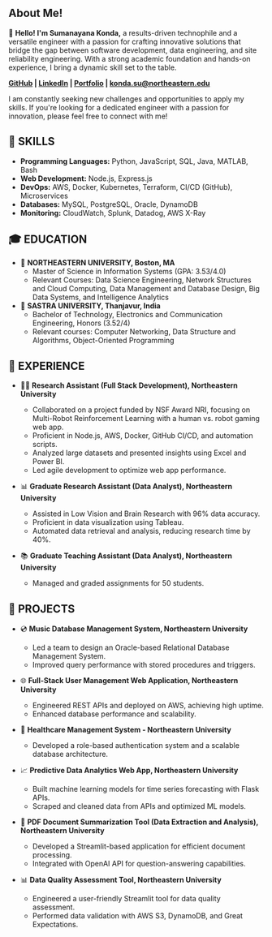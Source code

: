 ## About Me!
👋 **Hello! I'm Sumanayana Konda,** a results-driven technophile and a versatile engineer with a passion for crafting innovative solutions that bridge the gap between software development, data engineering, and site reliability engineering. With a strong academic foundation and hands-on experience, I bring a dynamic skill set to the table.

**[GitHub](https://github.com/yourgithub) | [LinkedIn](https://www.linkedin.com/in/yourlinkedin) | [Portfolio](https://yourportfolio.com) | konda.su@northeastern.edu**

I am constantly seeking new challenges and opportunities to apply my skills. If you're looking for a dedicated engineer with a passion for innovation, please feel free to connect with me!

## 🔧 **SKILLS**
- **Programming Languages:** Python, JavaScript, SQL, Java, MATLAB, Bash
- **Web Development:** Node.js, Express.js
- **DevOps:** AWS, Docker, Kubernetes, Terraform, CI/CD (GitHub), Microservices
- **Databases:** MySQL, PostgreSQL, Oracle, DynamoDB
- **Monitoring:** CloudWatch, Splunk, Datadog, AWS X-Ray

## 🎓 **EDUCATION**
- 🏫 **NORTHEASTERN UNIVERSITY, Boston, MA**
  - Master of Science in Information Systems (GPA: 3.53/4.0)
  - Relevant Courses: Data Science Engineering, Network Structures and Cloud Computing, Data Management and Database Design, Big Data Systems, and Intelligence Analytics
- 🏫 **SASTRA UNIVERSITY, Thanjavur, India**
  - Bachelor of Technology, Electronics and Communication Engineering, Honors (3.52/4)
  - Relevant courses: Computer Networking, Data Structure and Algorithms, Object-Oriented Programming

## 💼 **EXPERIENCE**
- 👨‍💻 **Research Assistant (Full Stack Development), Northeastern University**
  - Collaborated on a project funded by NSF Award NRI, focusing on Multi-Robot Reinforcement Learning with a human vs. robot gaming web app.
  - Proficient in Node.js, AWS, Docker, GitHub CI/CD, and automation scripts.
  - Analyzed large datasets and presented insights using Excel and Power BI.
  - Led agile development to optimize web app performance.

- 📊 **Graduate Research Assistant (Data Analyst), Northeastern University**
  - Assisted in Low Vision and Brain Research with 96% data accuracy.
  - Proficient in data visualization using Tableau.
  - Automated data retrieval and analysis, reducing research time by 40%.

- 📚 **Graduate Teaching Assistant (Data Analyst), Northeastern University**
  - Managed and graded assignments for 50 students.

## 🚀 **PROJECTS**
- 💿 **Music Database Management System, Northeastern University**
  - Led a team to design an Oracle-based Relational Database Management System.
  - Improved query performance with stored procedures and triggers.

- 🌐 **Full-Stack User Management Web Application, Northeastern University**
  - Engineered REST APIs and deployed on AWS, achieving high uptime.
  - Enhanced database performance and scalability.

- 💉 **Healthcare Management System - Northeastern University**
  - Developed a role-based authentication system and a scalable database architecture.

- 📈 **Predictive Data Analytics Web App, Northeastern University**
  - Built machine learning models for time series forecasting with Flask APIs.
  - Scraped and cleaned data from APIs and optimized ML models.

- 📄 **PDF Document Summarization Tool (Data Extraction and Analysis), Northeastern University**
  - Developed a Streamlit-based application for efficient document processing.
  - Integrated with OpenAI API for question-answering capabilities.

- 📊 **Data Quality Assessment Tool, Northeastern University**
  - Engineered a user-friendly Streamlit tool for data quality assessment.
  - Performed data validation with AWS S3, DynamoDB, and Great Expectations.









